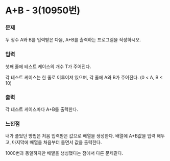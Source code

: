 # A+B - 3(10950번)  

### 문제  
두 정수 A와 B를 입력받은 다음, A+B를 출력하는 프로그램을 작성하시오.  

### 입력  
첫째 줄에 테스트 케이스의 개수 T가 주어진다.  

각 테스트 케이스는 한 줄로 이루어져 있으며, 각 줄에 A와 B가 주어진다. (0 < A, B < 10)  

### 출력  
각 테스트 케이스마다 A+B를 출력한다.  

### 느낀점  
내가 풀었던 방법은 처음 입력받은 값으로 배열을 생성한다. 배열에 A+B값을 입력 해두고, 마지막에 배열을 처음부터 돌면서 값을 출력한다.  

1000번과 동일하지만 배열을 생성했다는 점에서 다른 문제같다.  
